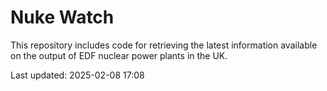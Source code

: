 # Nuke Watch

This repository includes code for retrieving the latest information available on the output of EDF nuclear power plants in the UK.

Last updated: 2025-02-08 17:08